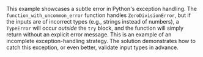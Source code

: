 This example showcases a subtle error in Python's exception handling.  The `function_with_uncommon_error` function handles `ZeroDivisionError`, but if the inputs are of incorrect types (e.g., strings instead of numbers), a `TypeError` will occur *outside* the `try` block, and the function will simply return without an explicit error message.  This is an example of an incomplete exception-handling strategy.  The solution demonstrates how to catch this exception, or even better, validate input types in advance.
